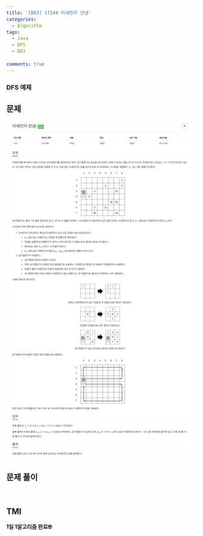 ```yaml
---
title: '[BOJ] 17144 미세먼지 안녕'
categories:
  - Algorithm
tags:
  - Java
  - DFS
  - BOJ

comments: true 
---
```

### DFS 예제

## 문제
 <a href="/assets/images/BOJ17144.png"><img src="/assets/images/BOJ17144.png"></a>
 <br/>

## 문제 풀이
<script src="https://gist.github.com/kyeahen/df8b9d3e7cbfb6d63160b03c0b5bf1c6.js"></script>
<br/>

## TMI

**1일 1알고리즘 완료🤓**


